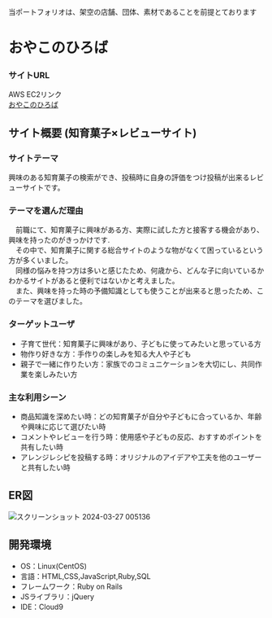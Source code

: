 当ポートフォリオは、架空の店舗、団体、素材であることを前提とております

# おやこのひろば

### サイトURL  
   AWS EC2リンク  
  [おやこのひろば][linkref]

[linkref]: https://parental-square.com/

## サイト概要  (知育菓子×レビューサイト)

### サイトテーマ
 興味のある知育菓子の検索ができ、投稿時に自身の評価をつけ投稿が出来るレビューサイトです。

### テーマを選んだ理由
　前職にて、知育菓子に興味がある方、実際に試した方と接客する機会があり、興味を持ったのがきっかけです.  
　その中で、知育菓子に関する総合サイトのような物がなくて困っているという方が多くいました。  
　同様の悩みを持つ方は多いと感じたため、何歳から、どんな子に向いているかわかるサイトがあると便利ではないかと考えました。  
　また、興味を持った時の予備知識としても使うことが出来ると思ったため、このテーマを選びました。

### ターゲットユーザ
* 子育て世代：知育菓子に興味があり、子どもに使ってみたいと思っている方
* 物作り好きな方：手作りの楽しみを知る大人や子ども
* 親子で一緒に作りたい方：家族でのコミュニケーションを大切にし、共同作業を楽しみたい方

### 主な利用シーン
* 商品知識を深めたい時：どの知育菓子が自分や子どもに合っているか、年齢や興味に応じて選びたい時
* コメントやレビューを行う時：使用感や子どもの反応、おすすめポイントを共有したい時
* アレンジレシピを投稿する時：オリジナルのアイデアや工夫を他のユーザーと共有したい時

## ER図
![スクリーンショット 2024-03-27 005136](https://github.com/ferington/parentl_square/assets/155619800/04036104-0059-4fea-b71e-5cb2a569bbe6)

## 開発環境
- OS：Linux(CentOS)
- 言語：HTML,CSS,JavaScript,Ruby,SQL
- フレームワーク：Ruby on Rails
- JSライブラリ：jQuery
- IDE：Cloud9
